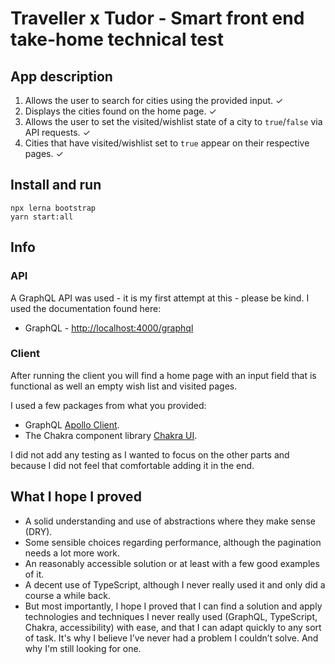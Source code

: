 # Traveller x Tudor - Smart front end take-home technical test

## App description

1.  Allows the user to search for cities using the provided input. ✓
2.  Displays the cities found on the home page. ✓
3.  Allows the user to set the visited/wishlist state of a city to `true`/`false` via API requests. ✓
4.  Cities that have visited/wishlist set to `true` appear on their respective pages. ✓

## Install and run

```
npx lerna bootstrap
yarn start:all
```

## Info

### API

A GraphQL API was used - it is my first attempt at this - please be kind. I used the documentation found here:

- GraphQL - [http://localhost:4000/graphql](http://localhost:4000/graphql)

### Client

After running the client you will find a home page with an input field that is functional as well an empty wish list and visited pages.

I used a few packages from what you provided:

- GraphQL [Apollo Client](https://www.apollographql.com/docs/react).
- The Chakra component library [Chakra UI](https://chakra-ui.com).

I did not add any testing as I wanted to focus on the other parts and because I did not feel that comfortable adding it in the end.

## What I hope I proved

- A solid understanding and use of abstractions where they make sense (DRY).
- Some sensible choices regarding performance, although the pagination needs a lot more work.
- An reasonably accessible solution or at least with a few good examples of it.
- A decent use of TypeScript, although I never really used it and only did a course a while back.
- But most importantly, I hope I proved that I can find a solution and apply technologies and techniques I never really used (GraphQL, TypeScript, Chakra, accessibility) with ease, and that I can adapt quickly to any sort of task. It's why I believe I’ve never had a problem I couldn’t solve. And why I'm still looking for one.

